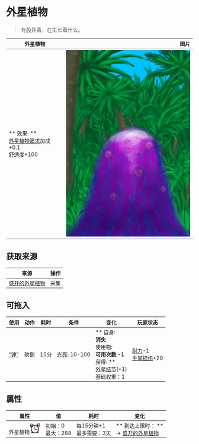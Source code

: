 # 外星植物  
> 有股异香，在生长着什么。  
  
  外星植物  |   图片   
 ----  |  ----:   
 ** 效果: **<br>[外星植物渴求](AlienCravings.md)加成+0.1<br>[舒适度](Comfort.md)+100  |  ![](Sprite/AlienGrowth.png)   
  
## 获取来源  
来源  |  操作  
----  |  ----  
[盛开的外星植物](AlienGrowth.md)  |  采集  
## 可拖入  
使用  |  动作  |  耗时  |  条件  |  变化  |  玩家状态  
----  |  ----  |  ----  |  ----  |  ----  |  ----  
[“锤”](tag_Axe.md)  |  砍倒  |  15分  |  [光亮](Light.md): 10-100  |  ** 自身: **<br>消失<br>** 使用物: **<br>可用次数  -1<br>** 获得: **<br>[外星结节](AlienNodule.md)(+1)<br>基础权重：1<br>  |  [耐力](Stamina.md)-1<br>[手掌损伤](HandDamage.md)+20  
## 属性   
属性  |  值  |  耗时  |  变化  
----  |  ----  |  ----  |  ----  
外星植物<img decoding="async" src="Sprite/AlarmClock.png" href="a.md" style="max-width:30px;max-height:30px;">  |  初始：0<br>最大：288  |  每15分钟+1<br>最多需要：3天  |  ** 到达上限时： **<br>→ [盛开的外星植物](AlienGrowth.md)  
